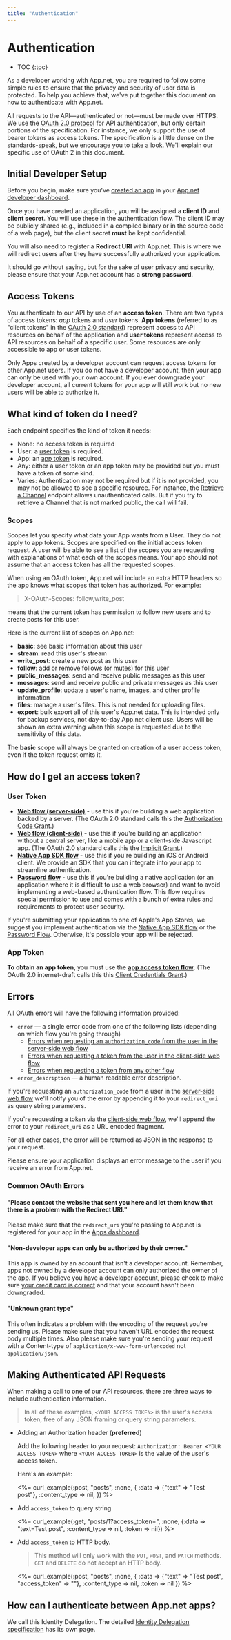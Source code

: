 ```yaml
---
title: "Authentication"
---
```


# Authentication

* TOC
{:toc}

As a developer working with App.net, you are required to follow some simple rules to ensure that the privacy and security of user data is protected. To help you achieve that, we've put together this document on how to authenticate with App.net.

All requests to the API—authenticated or not—must be made over HTTPS. We use the [OAuth 2.0 protocol](http://tools.ietf.org/html/rfc6749) for API authentication, but only certain portions of the specification. For instance, we only support the use of bearer tokens as access tokens. The specification is a little dense on the standards-speak, but we encourage you to take a look. We'll explain our specific use of OAuth 2 in this document.

## Initial Developer Setup

Before you begin, make sure you've [created an app](/docs/guides/create-an-app/) in your [App.net developer dashboard](https://account.app.net/developer/apps/).

Once you have created an application, you will be assigned a **client ID** and **client secret**. You will use these in the authentication flow. The client ID may be publicly shared (e.g., included in a compiled binary or in the source code of a web page), but the client secret **must** be kept confidential.

You will also need to register a **Redirect URI** with App.net. This is where we will redirect users after they have successfully authorized your application.

It should go without saying, but for the sake of user privacy and security, please ensure that your App.net account has a **strong password**.

## Access Tokens

You authenticate to our API by use of an **access token**. There are two types of access tokens: _app_ tokens and _user_ tokens. **App tokens** (referred to as "client tokens" in the [OAuth 2.0 standard](http://tools.ietf.org/html/rfc6749)) represent access to API resources on behalf of the application and **user tokens** represent access to API resources on behalf of a specific user. Some resources are only accessible to app or user tokens.

<div class="alert alert-info alert-block">
<p>Only Apps created by a developer account can request access tokens for other App.net users. If you do not have a developer account, then your app can only be used with your own account. If you ever downgrade your developer account, all current tokens for your app will still work but no new users will be able to authorize it.</p>
</div>

## What kind of token do I need?

Each endpoint specifies the kind of token it needs:

* None: no access token is required
* User: a [user token](/reference/authentication/#how-do-i-get-an-access-token) is required.
* App: an [app token](/reference/authentication/flows/app-access-token/) is required.
* Any: either a user token or an app token may be provided but you must have a token of some kind.
* Varies: Authentication may not be required but if it is not provided, you may not be allowed to see a specific resource. For instance, the [Retrieve a Channel](/reference/resources/channel/lookup/#retrieve-a-channel) endpoint allows unauthenticated calls. But if you try to retrieve a Channel that is not marked public, the call will fail.

### Scopes

Scopes let you specify what data your App wants from a User. They do not apply to app tokens. Scopes are specified on the initial access token request. A user will be able to see a list of the scopes you are requesting with explanations of what each of the scopes means. Your app should not assume that an access token has all the requested scopes.

When using an OAuth token, App.net will include an extra HTTP headers so the app knows what scopes that token has authorized. For example:

> X-OAuth-Scopes: follow,write_post

means that the current token has permission to follow new users and to create posts for this user.

Here is the current list of scopes on App.net:

* **basic**: see basic information about this user
* **stream**: read this user's stream
* **write_post**: create a new post as this user
* **follow**: add or remove follows (or mutes) for this user
* **public_messages**: send and receive public messages as this user
* **messages**: send and receive public and private messages as this user
* **update_profile**: update a user's name, images, and other profile information
* **files**: manage a user's files. This is not needed for uploading files.
* **export**: bulk export all of this user's App.net data. This is intended only for backup services, not day-to-day App.net client use. Users will be shown an extra warning when this scope is requested due to the sensitivity of this data.

The **basic** scope will always be granted on creation of a user access token, even if the token request omits it.

## How do I get an access token?

### User Token

* **[Web flow (server-side)](/reference/authentication/flows/web/#server-side-flow)** - use this if you're building a web application backed by a server. (The OAuth 2.0 standard calls this the [Authorization Code Grant](http://tools.ietf.org/html/rfc6749#section-4.1).)
* **[Web flow (client-side)](/reference/authentication/flows/web/#client-side-flow)** - use this if you're building an application without a central server, like a mobile app or a client-side Javascript app. (The OAuth 2.0 standard calls this the [Implicit Grant](http://tools.ietf.org/html/rfc6749#section-4.2).)
* **[Native App SDK flow](/reference/authentication/flows/sdk/)** - use this if you're building an iOS or Android client. We provide an SDK that you can integrate into your app to streamline authentication.
* **[Password flow](/reference/authentication/flows/password/)** - use this if you're building a native application (or an application where it is difficult to use a web browser) and want to avoid implementing a web-based authentication flow. This flow requires special permission to use and comes with a bunch of extra rules and requirements to protect user security.

<div class="alert alert-error alert-block">
<p>If you're submitting your application to one of Apple's App Stores, we suggest you implement authentication via the <a href="/reference/authentication/flows/sdk/">Native App SDK flow</a> or the <a href="/reference/authentication/flows/password/">Password Flow</a>. Otherwise, it's possible your app will be rejected.</p>
</div>

### App Token

**To obtain an app token**, you must use the **[app access token flow](/reference/authentication/flows/app-access-token)**. (The OAuth 2.0 internet-draft calls this this [Client Credentials Grant](http://tools.ietf.org/html/rfc6749#section-4.4).)

## Errors

All OAuth errors will have the following information provided:

* `error` — a single error code from one of the following lists (depending on which flow you're going through)
    * [Errors when requesting an `authorization_code` from the user in the server-side web flow](http://tools.ietf.org/html/rfc6749#section-4.1.2.1)
    * [Errors when requesting a token from the user in the client-side web flow](http://tools.ietf.org/html/rfc6749#section-4.2.2.1)
    * [Errors when requesting a token from any other flow](http://tools.ietf.org/html/rfc6749#section-5.2)
* `error_description` — a human readable error description.

If you're requesting an `authorization_code` from a user in the [server-side web flow](/reference/authentication/flows/web/#server-side-flow) we'll notify you of the error by appending it to your `redirect_uri` as query string parameters.

If you're requesting a token via the [client-side web flow](/reference/authentication/flows/web/#client-side-flow), we'll append the error to your `redirect_uri` as a URL encoded fragment.

For all other cases, the error will be returned as JSON in the response to your request.

Please ensure your application displays an error message to the user if you receive an error from App.net.

### Common OAuth Errors

#### "Please contact the website that sent you here and let them know that there is a problem with the Redirect URI."

Please make sure that the `redirect_uri` you're passing to App.net is registered for your app in the [Apps dashboard](https://account.app.net/developer/apps/).

#### "Non-developer apps can only be authorized by their owner."

This app is owned by an account that isn't a developer account. Remember, apps not owned by a developer account can only authorized the owner of the app. If you believe you have a developer account, please check to make sure [your credit card is correct](https://account.app.net/settings/payment/) and that your account hasn't been downgraded.

#### "Unknown grant type"

This often indicates a problem with the encoding of the request you're sending us. Please make sure that you haven't URL encoded the request body multiple times. Also please make sure you're sending your request with a Content-type of `application/x-www-form-urlencoded` not `application/json`.

## Making Authenticated API Requests

When making a call to one of our API resources, there are three ways to include authentication information.

> In all of these examples, `<YOUR ACCESS TOKEN>` is the user's access token, free of any JSON framing or query string parameters.

* Adding an Authorization header (**preferred**)

    Add the following header to your request:
    `Authorization: Bearer <YOUR ACCESS TOKEN>`
    where `<YOUR ACCESS TOKEN>` is the value of the user's access token.

    Here's an example:

    <%= curl_example(:post, "posts", :none, {
        :data => {"text" => "Test post"},
        :content_type => nil,
    }) %>

* Add `access_token` to query string

    <%= curl_example(:get, "posts/1?access_token=<YOUR ACCESS TOKEN>", :none, {:data => "text=Test post", :content_type => nil, :token => nil}) %>

* Add `access_token` to HTTP body. 

    > This method will only work with the `PUT`, `POST`, and `PATCH` methods. `GET` and `DELETE` do not accept an HTTP body.

    <%= curl_example(:post, "posts", :none, {
        :data => {"text" => "Test post", "access_token" => "<YOUR ACCESS TOKEN>"},
        :content_type => nil,
        :token => nil
    }) %>

## How can I authenticate between App.net apps?

We call this Identity Delegation. The detailed [Identity Delegation specification](identity-delegation/) has its own page.
